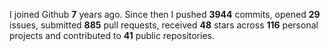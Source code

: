 
I joined Github **7** years ago. Since then I pushed **3944** commits, opened **29** issues, submitted **885** pull requests, received **48** stars across **116** personal projects and contributed to **41** public repositories.
